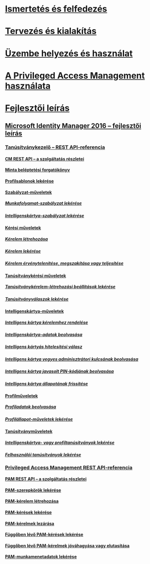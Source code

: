 # [Ismertetés és felfedezés](/microsoft-identity-manager/understand-explore/microsoft-identity-manager-2016)
# [Tervezés és kialakítás](/microsoft-identity-manager/plan-design/microsoft-identity-manager-2016-supported-platforms)
# [Üzembe helyezés és használat](/microsoft-identity-manager/deploy-use/microsoft-identity-manager-deploy)
# [A Privileged Access Management használata](/microsoft-identity-manager/pam/privileged-identity-management-for-active-directory-domain-services)
# [Fejlesztői leírás](microsoft-identity-manager-2016-developer-reference.md)
## [Microsoft Identity Manager 2016 – fejlesztői leírás](microsoft-identity-manager-2016-developer-reference.md)
### [Tanúsítványkezelő – REST API-referencia](certificate-management-rest-api-reference.md)
#### [CM REST API – a szolgáltatás részletei](certificate-management-rest-api-service-details.md)
#### [Minta beléptetési forgatókönyv](sample-enrollment-walkthrough.md)
#### [Profilsablonok lekérése](get-profile-templates.md)
#### [Szabályzat-műveletek](policy-operations.md)
##### [Munkafolyamat-szabályzat lekérése](get-workflow-policy.md)
##### [Intelligenskártya-szabályzat lekérése](get-smartcard-policy.md)
#### [Kérési műveletek](request-operations.md)
##### [Kérelem létrehozása](create-request.md)
##### [Kérelem lekérése](get-request.md)
##### [Kérelem érvénytelenítése, megszakítása vagy teljesítése](cancel-abandon-complete-request.md)
#### [Tanúsítványkérési műveletek](certificate-request-operations.md)
##### [Tanúsítványkérelem-létrehozási beállítások lekérése](get-certificate-request-generation-options.md)
##### [Tanúsítványválaszok lekérése](get-certificate-responses.md)
#### [Intelligenskártya-műveletek](smartcard-operations.md)
##### [Intelligens kártya kérelemhez rendelése](assign-smartcard-to-request.md)
##### [Intelligenskártya-adatok beolvasása](get-smartcard-data.md)
##### [Intelligens kártyás hitelesítési válasz](get-smartcard-authentication-response.md)
##### [Intelligens kártya vegyes adminisztrátori kulcsának beolvasása](get-smartcard-diversified-admin-key.md)
##### [Intelligens kártya javasolt PIN-kódjának beolvasása](get-smartcard-proposed-pin.md)
##### [Intelligens kártya állapotának frissítése](update-smartcard-status.md)
#### [Profilműveletek](profile-operations.md)
##### [Profiladatok beolvasása](get-profile-data.md)
##### [Profilállapot-műveletek lekérése](get-profile-state-operations.md)
#### [Tanúsítványműveletek](certificate-operations.md)
##### [Intelligenskártya- vagy profiltanúsítványok lekérése](get-smartcard-profile-certificates.md)
##### [Felhasználói tanúsítványok lekérése](get-user-certificates.md)
### [Privileged Access Management REST API-referencia](privileged-access-management-rest-api-reference.md)
#### [PAM REST API – a szolgáltatás részletei](privileged-access-management-rest-api-service-details.md)
#### [PAM-szerepkörök lekérése](privileged-access-management-get-roles.md)
#### [PAM-kérelem létrehozása](privileged-access-management-create-request.md)
#### [PAM-kérések lekérése](privileged-access-management-get-requests.md)
#### [PAM-kérelmek lezárása](privileged-access-management-close-request.md)
#### [Függőben lévő PAM-kérések lekérése](privileged-access-management-get-pending-requests.md)
#### [Függőben lévő PAM-kérelmek jóváhagyása vagy elutasítása](privileged-access-management-approve-reject-pending-request.md)
#### [PAM-munkamenetadatok lekérése](privileged-access-management-get-session-info.md)


<!--HONumber=Jan17_HO3-->


